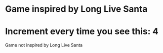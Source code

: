 # Game inspired by Long Live Santa

# Increment every time you see this: 4

Game not inspired by Long Live Santa